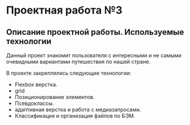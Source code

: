 # Проектная работа №3  


## **Описание проектной работы. Используемые технологии** 
 
 
Данный проект знакомит пользователя с интересными и не самыми очевидными вариантами путешествия по нашей стране. 
 
В проекте закреплялись следующие технологии: 
- Flexbox верстка.
- grid
- Позиционирование элементов. 
- Псевдоклассы.
- адаптивная верстка и работа с медиазапросами.
- Классификация и организация файлов по БЭМ.   
